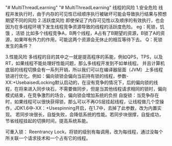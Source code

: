 "# MultiThreadLearning" 
"# MultiThreadLearning" 
线程的风险
1.安全危险
  线程并发执行时，由于内存的可见性已经顺序执行被破坏可能会导致执行结果与预想期望不同的风险
2.活跃度风险
  即使保证了内存可见性以及顺序的有效执行，也会因为在多线程环境下发生线程竞争资源导致的线程的活跃度危险。
eg：死锁，饥饿 ，活锁
比如多个线程竞争A，B两个线程，A占有了B期望的资源，B锁了A的资源，如果咩有外力的作用，可能这两个资源会无休止的相互等待下去。
Q：死锁发生的条件？

3.性能风险
  多线程的目的其中之一就是提高程序的系能，例如QPS，TPS，以及RT，如果线程不能处理好性能问题，那么多线程开发到不如单线程。
并且计算机底层的线程切换会有一系列开销，所以我们可以在编译器层面（JVM）上多线程锁进行优化。例如：偏向锁锁会偏向当前持有锁的线程，参数-XX:+UsebaisedLocking默认启动的，在没有竞争的情况下，后的偏向锁的线程，在将来进入同步块石，不需要做同步，但是当其他线程请求相同的锁时，偏向模式结束，在竞争激烈的场合，偏向锁会增加系统的负担
自旋锁：当竞争存在时，如果线程可以很快获得锁，那么可以不再OS层挂起线程，让线程做几个空操作，JDK1.6中-XX：+Usespinning开启，在1.7中，去掉了此参数，改为内置实现。
若同步块很长，自旋失败，会降低系统的性能。若同步块很撑，自旋成功，节省线程挂起的切换时间，提高系统系能。

可重入锁：
  Reentrancy Lock，将锁的级别有每调用，改为每线程，通过没每个所关联一个请求技术和一个占有它的线程。


























